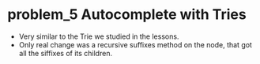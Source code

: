 # problem_5 Autocomplete with Tries
- Very similar to the Trie we studied in the lessons.
- Only real change was a recursive suffixes method on the node, that got all the siffixes of its children.

